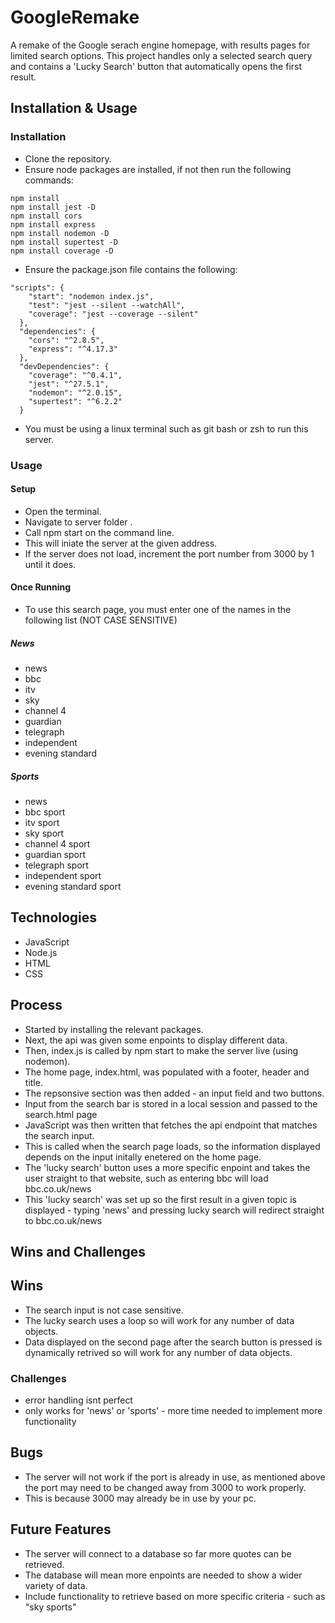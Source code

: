 # GoogleRemake

A remake of the Google serach engine homepage, with results pages for limited search options. This project handles only a selected search query and contains a 'Lucky Search' button that automatically opens the first result.

## Installation & Usage

### Installation
- Clone the repository.
- Ensure node packages are installed, if not then run the following commands:
```
npm install
npm install jest -D
npm install cors
npm install express
npm install nodemon -D
npm install supertest -D
npm install coverage -D
```
- Ensure the package.json file contains the following:
```
"scripts": {
    "start": "nodemon index.js",
    "test": "jest --silent --watchAll",
    "coverage": "jest --coverage --silent"
  },
  "dependencies": {
    "cors": "^2.8.5",
    "express": "^4.17.3"
  },
  "devDependencies": {
    "coverage": "^0.4.1",
    "jest": "^27.5.1",
    "nodemon": "^2.0.15",
    "supertest": "^6.2.2"
  }
```
- You must be using a linux terminal such as git bash or zsh to run this server.

### Usage

#### Setup
- Open the terminal.
- Navigate to server folder .
- Call npm start on the command line.
- This will iniate the server at the given address.
- If the server does not load, increment the port number from 3000 by 1 until it does.

#### Once Running
- To use this search page, you must enter one of the names in the following list (NOT CASE SENSITIVE)
  
##### News 
- news
- bbc
- itv
- sky
- channel 4
- guardian
- telegraph
- independent
- evening standard

##### Sports 
- news
- bbc sport
- itv sport
- sky sport
- channel 4 sport
- guardian sport
- telegraph sport
- independent sport
- evening standard sport

## Technologies
- JavaScript
- Node.js
- HTML
- CSS



## Process

- Started by installing the relevant packages.
- Next, the api was given some enpoints to display different data.
- Then, index.js is called by npm start to make the server live (using nodemon).
- The home page, index.html, was populated with a footer, header and title.
- The repsonsive section was then added - an input field and two buttons.
- Input from the search bar is stored in a local session and passed to the search.html page
- JavaScript was then written that fetches the api endpoint that matches the search input.
- This is called when the search page loads, so the information displayed depends on the input initally enetered on the home page.
- The 'lucky search' button uses a more specific enpoint and takes the user straight to that website, such as entering bbc will load bbc.co.uk/news
- This 'lucky search' was set up so the first result in a given topic is displayed - typing 'news' and pressing lucky search will redirect straight to bbc.co.uk/news


## Wins and Challenges
## Wins
- The search input is not case sensitive.
- The lucky search uses a loop so will work for any number of data objects.
- Data displayed on the second page after the search button is pressed is dynamically retrived so will work for any number of data objects.

### Challenges
- error handling isnt perfect
- only works for 'news' or 'sports' - more time needed to implement more functionality



## Bugs
- The server will not work if the port is already in use, as mentioned above the port may need to be changed away from 3000 to work properly.
- This is because 3000 may already be in use by your pc.



## Future Features
- The server will connect to a database so far more quotes can be retrieved.
- The database will mean more enpoints are needed to show a wider variety of data.
- Include functionality to retrieve based on more specific criteria - such as "sky sports"
